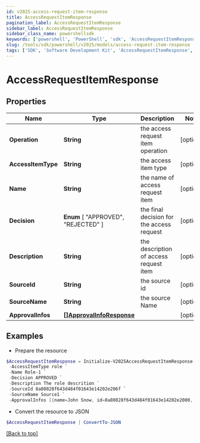 ```yaml
---
id: v2025-access-request-item-response
title: AccessRequestItemResponse
pagination_label: AccessRequestItemResponse
sidebar_label: AccessRequestItemResponse
sidebar_class_name: powershellsdk
keywords: ['powershell', 'PowerShell', 'sdk', 'AccessRequestItemResponse', 'V2025AccessRequestItemResponse'] 
slug: /tools/sdk/powershell/v2025/models/access-request-item-response
tags: ['SDK', 'Software Development Kit', 'AccessRequestItemResponse', 'V2025AccessRequestItemResponse']
---
```



# AccessRequestItemResponse

## Properties

Name | Type | Description | Notes
------------ | ------------- | ------------- | -------------
**Operation** | **String** | the access request item operation | [optional] 
**AccessItemType** | **String** | the access item type | [optional] 
**Name** | **String** | the name of access request item | [optional] 
**Decision** |  **Enum** [  "APPROVED",    "REJECTED" ] | the final decision for the access request | [optional] 
**Description** | **String** | the description of access request item | [optional] 
**SourceId** | **String** | the source id | [optional] 
**SourceName** | **String** | the source Name | [optional] 
**ApprovalInfos** | [**[]ApprovalInfoResponse**](approval-info-response) |  | [optional] 

## Examples

- Prepare the resource
```powershell
$AccessRequestItemResponse = Initialize-V2025AccessRequestItemResponse  -Operation Add `
 -AccessItemType role `
 -Name Role-1 `
 -Decision APPROVED `
 -Description The role descrition `
 -SourceId 8a80828f643d484f01643e14202e206f `
 -SourceName Source1 `
 -ApprovalInfos [{name=John Snow, id=8a80828f643d484f01643e14202e2000, status=Approved}]
```

- Convert the resource to JSON
```powershell
$AccessRequestItemResponse | ConvertTo-JSON
```


[[Back to top]](#) 


